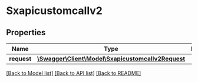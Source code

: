 # Sxapicustomcallv2

## Properties
Name | Type | Description | Notes
------------ | ------------- | ------------- | -------------
**request** | [**\Swagger\Client\Model\Sxapicustomcallv2Request**](Sxapicustomcallv2Request.md) |  | [optional] 

[[Back to Model list]](../README.md#documentation-for-models) [[Back to API list]](../README.md#documentation-for-api-endpoints) [[Back to README]](../README.md)


